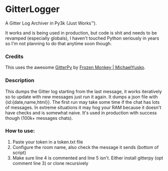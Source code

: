 # GitterLogger
A Gitter Log Archiver in Py3k (Just Works™).

It works and is being used in production, but code is shit and needs to be revamped (especially globals), I haven't touched Python seriously in years so I'm not planning to do that anytime soon though.

### Credits
This uses the awesome [GitterPy](https://github.com/MichaelYusko/GitterPy) by [Frozen Monkey | MichaelYusko](https://github.com/MichaelYusko).

### Description
This dumps the Gitter log starting from the last message, it works iteratively so to update with new messages just run it again. It dumps a json file with {id:{date,name,html}}. The first run may take some time if the chat has lots of messages. In extreme situations it may hog your RAM because it doesn't have checks and is somewhat naive. It's used in production with success though (100k+ messages chats).

### How to use:
1. Paste your token in a token.txt file
2. Configure the room name, also check the message it sends (bottom of script)
3. Make sure line 4 is commented and line 5 isn't. Either install gitterpy (opt comment line 3) or clone recursively
